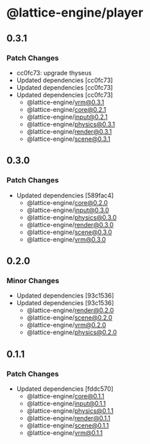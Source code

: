 # @lattice-engine/player

## 0.3.1

### Patch Changes

- cc0fc73: upgrade thyseus
- Updated dependencies [cc0fc73]
- Updated dependencies [cc0fc73]
- Updated dependencies [cc0fc73]
  - @lattice-engine/vrm@0.3.1
  - @lattice-engine/core@0.2.1
  - @lattice-engine/input@0.2.1
  - @lattice-engine/physics@0.3.1
  - @lattice-engine/render@0.3.1
  - @lattice-engine/scene@0.3.1

## 0.3.0

### Patch Changes

- Updated dependencies [589fac4]
  - @lattice-engine/core@0.2.0
  - @lattice-engine/input@0.3.0
  - @lattice-engine/physics@0.3.0
  - @lattice-engine/render@0.3.0
  - @lattice-engine/scene@0.3.0
  - @lattice-engine/vrm@0.3.0

## 0.2.0

### Minor Changes

- Updated dependencies [93c1536]
- Updated dependencies [93c1536]
  - @lattice-engine/render@0.2.0
  - @lattice-engine/scene@0.2.0
  - @lattice-engine/vrm@0.2.0
  - @lattice-engine/physics@0.2.0

## 0.1.1

### Patch Changes

- Updated dependencies [fddc570]
  - @lattice-engine/core@0.1.1
  - @lattice-engine/input@0.1.1
  - @lattice-engine/physics@0.1.1
  - @lattice-engine/render@0.1.1
  - @lattice-engine/scene@0.1.1
  - @lattice-engine/vrm@0.1.1
